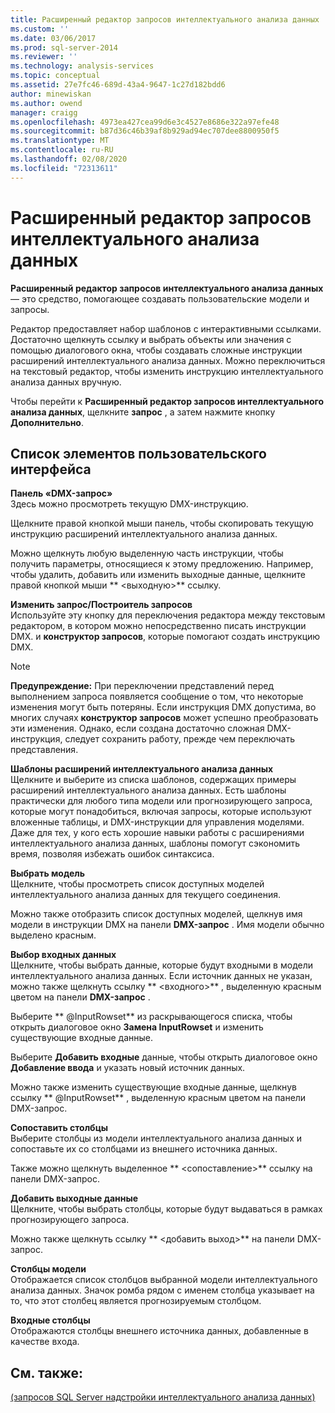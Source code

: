 ```yaml
---
title: Расширенный редактор запросов интеллектуального анализа данных | Документация Майкрософт
ms.custom: ''
ms.date: 03/06/2017
ms.prod: sql-server-2014
ms.reviewer: ''
ms.technology: analysis-services
ms.topic: conceptual
ms.assetid: 27e7fc46-689d-43a4-9647-1c27d182bdd6
author: minewiskan
ms.author: owend
manager: craigg
ms.openlocfilehash: 4973ea427cea99d6e3c4527e8686e322a97efe48
ms.sourcegitcommit: b87d36c46b39af8b929ad94ec707dee8800950f5
ms.translationtype: MT
ms.contentlocale: ru-RU
ms.lasthandoff: 02/08/2020
ms.locfileid: "72313611"
---
```

# <a name="advanced-data-mining-query-editor"></a>Расширенный редактор запросов интеллектуального анализа данных
  **Расширенный редактор запросов интеллектуального анализа данных** — это средство, помогающее создавать пользовательские модели и запросы.  
  
 Редактор предоставляет набор шаблонов с интерактивными ссылками. Достаточно щелкнуть ссылку и выбрать объекты или значения с помощью диалогового окна, чтобы создавать сложные инструкции расширений интеллектуального анализа данных. Можно переключиться на текстовый редактор, чтобы изменить инструкцию интеллектуального анализа данных вручную.  
  
 Чтобы перейти к **Расширенный редактор запросов интеллектуального анализа данных**, щелкните **запрос** , а затем нажмите кнопку **Дополнительно**.  
  
## <a name="uielement-list"></a>Список элементов пользовательского интерфейса  
 **Панель «DMX-запрос»**  
 Здесь можно просмотреть текущую DMX-инструкцию.  
  
 Щелкните правой кнопкой мыши панель, чтобы скопировать текущую инструкцию расширений интеллектуального анализа данных.  
  
 Можно щелкнуть любую выделенную часть инструкции, чтобы получить параметры, относящиеся к этому предложению. Например, чтобы удалить, добавить или изменить выходные данные, щелкните правой кнопкой мыши ** \<выходную>** ссылку.  
  
 **Изменить запрос/Построитель запросов**  
 Используйте эту кнопку для переключения редактора между текстовым редактором, в котором можно непосредственно писать инструкции DMX. и **конструктор запросов**, которые помогают создать инструкцию DMX.  
  
> [!NOTE]  
>  **Предупреждение:** При переключении представлений перед выполнением запроса появляется сообщение о том, что некоторые изменения могут быть потеряны. Если инструкция DMX допустима, во многих случаях **конструктор запросов** может успешно преобразовать эти изменения. Однако, если создана достаточно сложная DMX-инструкция, следует сохранить работу, прежде чем переключать представления.  
  
 **Шаблоны расширений интеллектуального анализа данных**  
 Щелкните и выберите из списка шаблонов, содержащих примеры расширений интеллектуального анализа данных. Есть шаблоны практически для любого типа модели или прогнозирующего запроса, которые могут понадобиться, включая запросы, которые используют вложенные таблицы, и DMX-инструкции для управления моделями. Даже для тех, у кого есть хорошие навыки работы с расширениями интеллектуального анализа данных, шаблоны помогут сэкономить время, позволяя избежать ошибок синтаксиса.  
  
 **Выбрать модель**  
 Щелкните, чтобы просмотреть список доступных моделей интеллектуального анализа данных для текущего соединения.  
  
 Можно также отобразить список доступных моделей, щелкнув имя модели в инструкции DMX на панели **DMX-запрос** . Имя модели обычно выделено красным.  
  
 **Выбор входных данных**  
 Щелкните, чтобы выбрать данные, которые будут входными в модели интеллектуального анализа данных. Если источник данных не указан, можно также щелкнуть ссылку ** \<входного>** , выделенную красным цветом на панели **DMX-запрос** .  
  
 Выберите ** \@InputRowset** из раскрывающегося списка, чтобы открыть диалоговое окно **Замена InputRowset** и изменить существующие входные данные.  
  
 Выберите **Добавить входные** данные, чтобы открыть диалоговое окно **Добавление ввода** и указать новый источник данных.  
  
 Можно также изменить существующие входные данные, щелкнув ссылку ** \@InputRowset** , выделенную красным цветом на панели DMX-запрос.  
  
 **Сопоставить столбцы**  
 Выберите столбцы из модели интеллектуального анализа данных и сопоставьте их со столбцами из внешнего источника данных.  
  
 Также можно щелкнуть выделенное ** \<сопоставление>** ссылку на панели DMX-запрос.  
  
 **Добавить выходные данные**  
 Щелкните, чтобы выбрать столбцы, которые будут выдаваться в рамках прогнозирующего запроса.  
  
 Можно также щелкнуть ссылку ** \<добавить выход>** на панели DMX-запрос.  
  
 **Столбцы модели**  
 Отображается список столбцов выбранной модели интеллектуального анализа данных. Значок ромба рядом с именем столбца указывает на то, что этот столбец является прогнозируемым столбцом.  
  
 **Входные столбцы**  
 Отображаются столбцы внешнего источника данных, добавленные в качестве входа.  
  
## <a name="see-also"></a>См. также:  
 [&#40;запросов SQL Server надстройки интеллектуального анализа данных&#41;](query-sql-server-data-mining-add-ins.md)  
  
  
